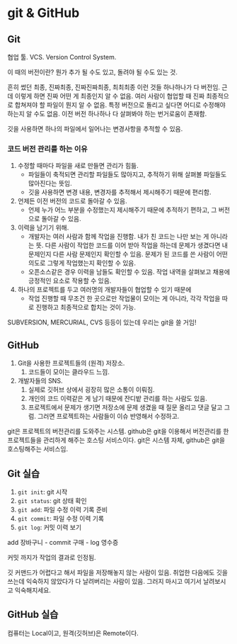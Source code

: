 # git & GitHub

## Git

협업 툴. VCS. Version Control System.

이 때의 버전이란? 뭔가 추가 될 수도 있고, 돌려야 될 수도 있는 것.

흔히 썼던 최종, 진짜최종, 진짜진짜최종, 최최최종 이런 것들 하나하나가 다 버전임. 근데 이렇게 하면 진짜 어떤 게 최종인지 알 수 없음. 여러 사람이 협업할 때 진짜 최종적으로 합쳐져야 할 파일이 뭔지 알 수 없음. 특정 버전으로 돌리고 싶다면 어디로 수정해야 하는지 알 수도 없음. 이전 버전 하나하나 다 살펴봐야 하는 번거로움이 존재함.

깃을 사용하면 하나의 파일에서 일어나는 변경사항을 추적할 수 있음.

### 코드 버전 관리를 하는 이유

1. 수정할 때마다 파일을 새로 만들면 관리가 힘듦.
   - 파일들이 축적되면 관리할 파일들도 많아지고, 추적하기 위해 살펴볼 파일들도 많아진다는 뜻임.
   - 깃을 사용하면 변경 내용, 변경자를 추적해서 제시해주기 때문에 편리함.
2. 언제든 이전 버전의 코드로 돌아갈 수 있음.
   - 언제 누가 어느 부분을 수정했는지 제시해주기 때문에 추적하기 편하고, 그 버전으로 돌아갈 수 있음.
3. 이력을 남기기 위해.
   - 개발자는 여러 사람과 함께 작업을 진행함. 내가 친 코드는 나만 보는 게 아니라는 뜻. 다른 사람이 작업한 코드를 이어 받아 작업을 하는데 문제가 생겼다면 내 문제인지 다른 사람 문제인지 확인할 수 있음. 문제가 된 코드를 쓴 사람이 어떤 의도로 그렇게 작업했는지 확인할 수 있음.
   - 오픈소스같은 경우 이력을 남들도 확인할 수 있음. 작업 내역을 살펴보고 채용에 긍정적인 요소로 작용할 수 있음.
4. 하나의 프로젝트를 두고 여러명의 개발자들이 협업할 수 있기 때문에
   - 작업 진행할 때 무조건 한 곳으로만 작업물이 모이는 게 아니라, 각각 작업을 따로 진행하고 최종적으로 합치는 것이 가능.

SUBVERSION, MERCURIAL, CVS 등등이 있는데 우리는 git을 쓸 거임!

## GitHub

1. Git을 사용한 프로젝트들의 (원격) 저장소.
   1. 코드들이 모이는 클라우드 느낌.
2. 개발자들의 SNS.
   1. 실제로 깃허브 상에서 굉장히 많은 소통이 이뤄짐.
   2. 개인의 코드 이력같은 게 남기 때문에 잔디밭 관리를 하는 사람도 있음.
   3. 프로젝트에서 문제가 생기면 저장소에 문제 생겼을 때 질문 올리고 댓글 달고 그럼. 그러면 프로젝트하는 사람들이 이슈 반영해서 수정하고.

git은 프로젝트의 버전관리를 도와주는 시스템. github은 git을 이용해서 버전관리를 한 프로젝트들을 관리하게 해주는 호스팅 서비스이다. git은 시스템 자체, github은 git을 호스팅해주는 서비스임.

## Git 실습

1. `git init`: git 시작
2. `git status`: git 상태 확인
3. `git add`: 파일 수정 이력 기록 준비
4. `git commit`: 파일 수정 이력 기록
5. `git log`: 커밋 이력 보기

add 장바구니 - commit 구매 - log 영수증

커밋 까지가 작업의 결과로 인정됨.

깃 커맨드가 어렵다고 해서 파일을 저장해놓지 않는 사람이 있음. 취업한 다음에도 깃을 쓰는데 익숙하지 않았다가 다 날려버리는 사람이 있음. 그러지 마시고 여기서 날려보시고 익숙해지세요.

## GitHub 실습

컴퓨터는 Local이고, 원격(깃허브)은 Remote이다.
